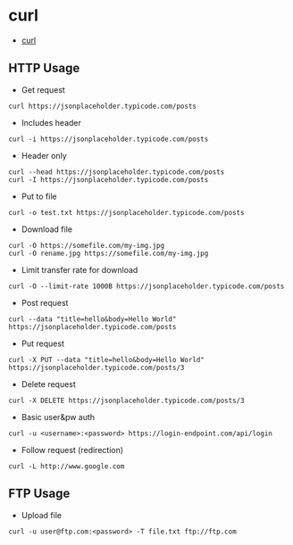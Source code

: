 # curl

-   [curl](https://curl.se/)

## HTTP Usage

-   Get request

```
curl https://jsonplaceholder.typicode.com/posts
```

-   Includes header

```
curl -i https://jsonplaceholder.typicode.com/posts
```

-   Header only

```
curl --head https://jsonplaceholder.typicode.com/posts
curl -I https://jsonplaceholder.typicode.com/posts
```

-   Put to file

```
curl -o test.txt https://jsonplaceholder.typicode.com/posts
```

-   Download file

```
curl -O https://somefile.com/my-img.jpg
curl -O rename.jpg https://somefile.com/my-img.jpg
```

-   Limit transfer rate for download

```
curl -O --limit-rate 1000B https://jsonplaceholder.typicode.com/posts
```

-   Post request

```
curl --data "title=hello&body=Hello World" https://jsonplaceholder.typicode.com/posts
```

-   Put request

```
curl -X PUT --data "title=hello&body=Hello World" https://jsonplaceholder.typicode.com/posts/3
```

-   Delete request

```
curl -X DELETE https://jsonplaceholder.typicode.com/posts/3
```

-   Basic user&pw auth

```
curl -u <username>:<password> https://login-endpoint.com/api/login
```

-   Follow request (redirection)

```
curl -L http://www.google.com
```

## FTP Usage

-   Upload file

```
curl -u user@ftp.com:<password> -T file.txt ftp://ftp.com
```
